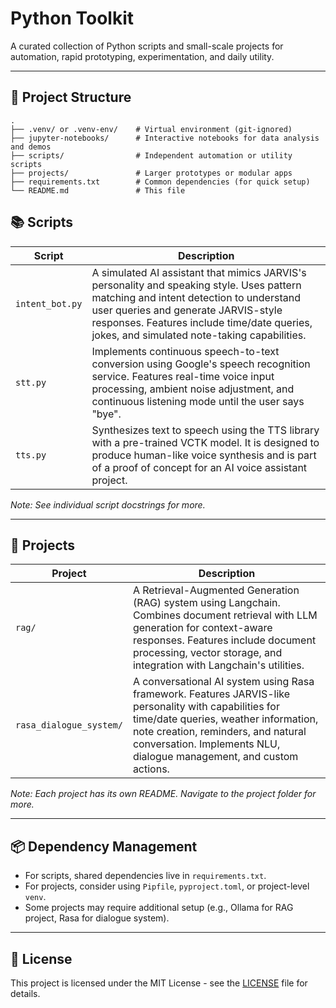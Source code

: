 # Python Toolkit

A curated collection of Python scripts and small-scale projects for automation, rapid prototyping, experimentation, and daily utility.

---

## 📁 Project Structure

```
.
├── .venv/ or .venv-env/    # Virtual environment (git-ignored)
├── jupyter-notebooks/      # Interactive notebooks for data analysis and demos
├── scripts/                # Independent automation or utility scripts
├── projects/               # Larger prototypes or modular apps
├── requirements.txt        # Common dependencies (for quick setup)
└── README.md               # This file
```

## 📚 Scripts

| Script                     | Description                                               |
|---------------------------|-----------------------------------------------------------|
| `intent_bot.py`           | A simulated AI assistant that mimics JARVIS's personality and speaking style. Uses pattern matching and intent detection to understand user queries and generate JARVIS-style responses. Features include time/date queries, jokes, and simulated note-taking capabilities. |
| `stt.py`                  | Implements continuous speech-to-text conversion using Google's speech recognition service. Features real-time voice input processing, ambient noise adjustment, and continuous listening mode until the user says "bye". |
| `tts.py`                  | Synthesizes text to speech using the TTS library with a pre-trained VCTK model. It is designed to produce human-like voice synthesis and is part of a proof of concept for an AI voice assistant project. |

_Note: See individual script docstrings for more._

---

## 🧪 Projects

| Project                   | Description                                               |
|--------------------------|-----------------------------------------------------------|
| `rag/`                   | A Retrieval-Augmented Generation (RAG) system using Langchain. Combines document retrieval with LLM generation for context-aware responses. Features include document processing, vector storage, and integration with Langchain's utilities. |
| `rasa_dialogue_system/`  | A conversational AI system using Rasa framework. Features JARVIS-like personality with capabilities for time/date queries, weather information, note creation, reminders, and natural conversation. Implements NLU, dialogue management, and custom actions. |

_Note: Each project has its own README. Navigate to the project folder for more._

---

## 📦 Dependency Management

- For scripts, shared dependencies live in `requirements.txt`.
- For projects, consider using `Pipfile`, `pyproject.toml`, or project-level `venv`.
- Some projects may require additional setup (e.g., Ollama for RAG project, Rasa for dialogue system).

---

## 📝 License

This project is licensed under the MIT License - see the [LICENSE](LICENSE) file for details.
